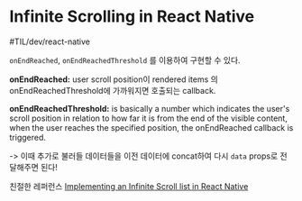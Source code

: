 # Infinite Scrolling in React Native
#TIL/dev/react-native

`onEndReached`, `onEndReachedThreshold` 를 이용하여 구현할 수 있다. 

**onEndReached:** user scroll position이 rendered items 의 onEndReachedThreshold에 가까워지면 호출되는 callback. 

**onEndReachedThreshold:** is basically a number which indicates the user's scroll position in relation to how far it is from the end of the visible content, when the user reaches the specified position, the onEndReached callback is triggered.

-> 이때 추가로 불러들 데이터들을 이전 데이터에 concat하여 다시 `data` props로 전달해주면 된다! 


친절한 레퍼런스 
 [Implementing an Infinite Scroll list in React Native](https://scotch.io/tutorials/implementing-an-infinite-scroll-list-in-react-native) 
